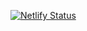 [![Netlify Status](https://api.netlify.com/api/v1/badges/d8691ecc-f18d-4efd-b2d0-5063671a8799/deploy-status)](https://app.netlify.com/sites/clicker-chilly/deploys)
